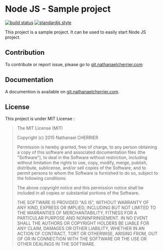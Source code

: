 # Node JS - Sample project

[![build status][badge_build_status_image]][badge_build_status_link]
[![standardjs style][badge_js_code_style_image]][badge_js_code_style_link]

This project is a sample project. It can be used to easily start Node JS project.

## Contribution

To contribute or report issue, please go to [git.nathanaelcherrier.com][project]

## Documentation

A documention is available on [git.nathanaelcherrier.com][wiki].

## License

This project is under MIT License :

> The MIT License (MIT)
>
> Copyright (c) 2015 Nathanael CHERRIER
>
> Permission is hereby granted, free of charge, to any person obtaining a copy
> of this software and associated documentation files (the "Software"), to deal
> in the Software without restriction, including without limitation the rights
> to use, copy, modify, merge, publish, distribute, sublicense, and/or sell
> copies of the Software, and to permit persons to whom the Software is
> furnished to do so, subject to the following conditions:
>
> The above copyright notice and this permission notice shall be included in all
> copies or substantial portions of the Software.
>
> THE SOFTWARE IS PROVIDED "AS IS", WITHOUT WARRANTY OF ANY KIND, EXPRESS OR
> IMPLIED, INCLUDING BUT NOT LIMITED TO THE WARRANTIES OF MERCHANTABILITY,
> FITNESS FOR A PARTICULAR PURPOSE AND NONINFRINGEMENT. IN NO EVENT SHALL THE
> AUTHORS OR COPYRIGHT HOLDERS BE LIABLE FOR ANY CLAIM, DAMAGES OR OTHER
> LIABILITY, WHETHER IN AN ACTION OF CONTRACT, TORT OR OTHERWISE, ARISING FROM,
> OUT OF OR IN CONNECTION WITH THE SOFTWARE OR THE USE OR OTHER DEALINGS IN THE
> SOFTWARE.

[wiki]: https://git.nathanaelcherrier.com/mindsers/nodejs-sampleproject/wikis/home
[project]: https://git.nathanaelcherrier.com/mindsers/nodejs-sampleproject.git

[badge_build_status_image]: https://git.nathanaelcherrier.com/mindsers/nodejs-sampleproject/badges/master/build.svg
[badge_build_status_link]: https://git.nathanaelcherrier.com/mindsers/nodejs-sampleproject/commits/dev
[badge_js_code_style_image]: https://img.shields.io/badge/code%20style-standard-yellow.svg
[badge_js_code_style_link]: http://standardjs.com

